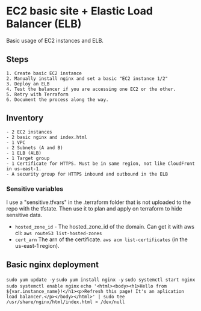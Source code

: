 # EC2 basic site + Elastic Load Balancer (ELB)

Basic usage of EC2 instances and ELB.

## Steps

    1. Create basic EC2 instance
    2. Manually install nginx and set a basic "EC2 instance 1/2"
    3. Deploy an ELB
    4. Test the balancer if you are accessing one EC2 or the other. 
    5. Retry with Terraform
    6. Document the process along the way.

## Inventory

    - 2 EC2 instances
    - 2 basic nginx and index.html 
    - 1 VPC
    - 2 Subnets (A and B)
    - 1 ELB (ALB) 
    - 1 Target group
    - 1 Certificate for HTTPS. Must be in same region, not like CloudFront in us-east-1.
    - A security group for HTTPS inbound and outbound in the ELB

### Sensitive variables 

I use a "sensitive.tfvars" in the .terraform folder that is not uploaded to the repo with the tfstate. Then use it to plan and apply on terraform to hide sensitive data. 

- `hosted_zone_id` - The hosted_zone_id of the domain. Can get it with aws cli: `aws route53 list-hosted-zones`
- `cert_arn` The arn of the certificate. `aws acm list-certificates` (in the us-east-1 region).

## Basic nginx deployment

`sudo yum update -y`
`sudo yum install nginx -y`
`sudo systemctl start nginx`
`sudo systemctl enable nginx`
`echo '<html><body><h1>Hello from ${var.instance_name}!</h1><p>Refresh this page! It's an aplication load balancer.</p></body></html>' | sudo tee /usr/share/nginx/html/index.html > /dev/null`